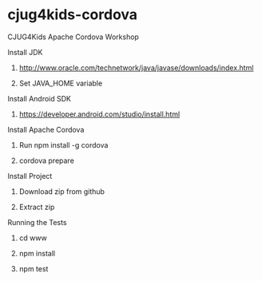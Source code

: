 # cjug4kids-cordova

CJUG4Kids Apache Cordova Workshop

Install JDK

1) http://www.oracle.com/technetwork/java/javase/downloads/index.html

2) Set JAVA_HOME variable

Install Android SDK

1) https://developer.android.com/studio/install.html

Install Apache Cordova

1) Run npm install -g cordova

2) cordova prepare

Install Project

1) Download zip from github

2) Extract zip

Running the Tests

1) cd www

2) npm install

3) npm test

